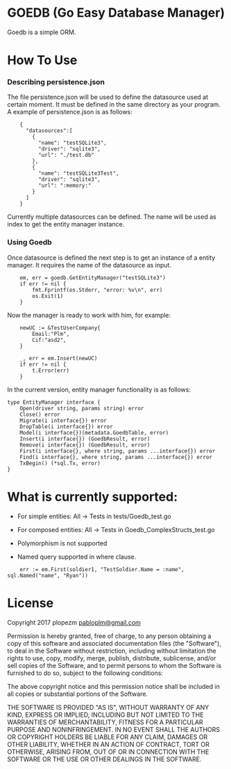 # GOEDB (Go Easy Database Manager)

Goedb is a simple ORM.

# How To Use

### Describing persistence.json

The file persistence.json will be used to define the datasource used at certain moment. It must be defined in the same directory as your program. A example of persistence.json is as follows:
```
    {
      "datasources":[
        {
          "name": "testSQLite3",
          "driver": "sqlite3",
          "url": "./test.db"
        },
        {
          "name": "testSQLite3Test",
          "driver": "sqlite3",
          "url": ":memory:"
        }
      ]
    }
```

Currently multiple datasources can be defined. The name will be used as index to get the entity manager instance.

### Using Goedb

Once datasource is defined the next step is to get an instance of a entity manager. It requires the name of the datasource as input.

```
    em, err = goedb.GetEntityManager("testSQLite3")
    if err != nil {
        fmt.Fprintf(os.Stderr, "error: %v\n", err)
        os.Exit(1)
    }
```

Now the manager is ready to work with him, for example:

```
	newUC := &TestUserCompany{
		Email:"Plm",
		Cif:"asd2",
	}

	_, err = em.Insert(newUC)
	if err != nil {
		t.Error(err)
	}
```

In the current version, entity manager functionality is as follows:

```
type EntityManager interface {
	Open(driver string, params string) error
	Close() error
	Migrate(i interface{}) error
	DropTable(i interface{}) error
	Model(i interface{})(metadata.GoedbTable, error)
	Insert(i interface{}) (GoedbResult, error)
	Remove(i interface{}) (GoedbResult, error)
	First(i interface{}, where string, params ...interface{}) error
	Find(i interface{}, where string, params ...interface{}) error
	TxBegin() (*sql.Tx, error)
}
```

# What is currently supported:

- For simple entities: All -> Tests in tests/Goedb_test.go
- For composed entities: All -> Tests in Goedb_ComplexStructs_test.go


- Polymorphism is not supported
- Named query supported in where clause. 
```
	err := em.First(soldier1, "TestSoldier.Name = :name", sql.Named("name", "Ryan"))
```


# License

Copyright 2017 plopezm <pabloplm@gmail.com>

Permission is hereby granted, free of charge, to any person obtaining a copy of this software and associated documentation files (the "Software"), to deal in the Software without restriction, including without limitation the rights to use, copy, modify, merge, publish, distribute, sublicense, and/or sell copies of the Software, and to permit persons to whom the Software is furnished to do so, subject to the following conditions:

The above copyright notice and this permission notice shall be included in all copies or substantial portions of the Software.

THE SOFTWARE IS PROVIDED "AS IS", WITHOUT WARRANTY OF ANY KIND, EXPRESS OR IMPLIED, INCLUDING BUT NOT LIMITED TO THE WARRANTIES OF MERCHANTABILITY, FITNESS FOR A PARTICULAR PURPOSE AND NONINFRINGEMENT. IN NO EVENT SHALL THE AUTHORS OR COPYRIGHT HOLDERS BE LIABLE FOR ANY CLAIM, DAMAGES OR OTHER LIABILITY, WHETHER IN AN ACTION OF CONTRACT, TORT OR OTHERWISE, ARISING FROM, OUT OF OR IN CONNECTION WITH THE SOFTWARE OR THE USE OR OTHER DEALINGS IN THE SOFTWARE.
